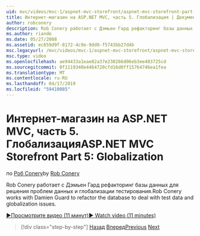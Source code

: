 ```yaml
---
uid: mvc/videos/mvc-1/aspnet-mvc-storefront/aspnet-mvc-storefront-part-5-globalization
title: Интернет-магазин на ASP.NET MVC, часть 5. Глобализация | Документация Майкрософт
author: robconery
description: Rob Conery работает с Дэмьен Гард рефакторинг базы данных для решения проблем данных и глобализации тестирования.
ms.author: riande
ms.date: 05/27/2008
ms.assetid: ec659d9f-8172-4c9e-9dd0-f5743bb27d4b
msc.legacyurl: /mvc/videos/mvc-1/aspnet-mvc-storefront/aspnet-mvc-storefront-part-5-globalization
msc.type: video
ms.openlocfilehash: ae94433a1eae82a37e230266d06eb3ee483725cd
ms.sourcegitcommit: 0f1119340e4464720cfd16d0ff15764746ea1fea
ms.translationtype: MT
ms.contentlocale: ru-RU
ms.lasthandoff: 04/17/2019
ms.locfileid: "59410085"
---
```

# <a name="aspnet-mvc-storefront-part-5-globalization"></a><span data-ttu-id="8e62a-103">Интернет-магазин на ASP.NET MVC, часть 5. Глобализация</span><span class="sxs-lookup"><span data-stu-id="8e62a-103">ASP.NET MVC Storefront Part 5: Globalization</span></span>

<span data-ttu-id="8e62a-104">по [Роб Conery](https://github.com/robconery)</span><span class="sxs-lookup"><span data-stu-id="8e62a-104">by [Rob Conery](https://github.com/robconery)</span></span>

<span data-ttu-id="8e62a-105">Rob Conery работает с Дэмьен Гард рефакторинг базы данных для решения проблем данных и глобализации тестирования.</span><span class="sxs-lookup"><span data-stu-id="8e62a-105">Rob Conery works with Damien Guard to refactor the database to deal with test data and globalization issues.</span></span>

[<span data-ttu-id="8e62a-106">&#9654;Просмотрите видео (11 минут)</span><span class="sxs-lookup"><span data-stu-id="8e62a-106">&#9654; Watch video (11 minutes)</span></span>](https://channel9.msdn.com/Blogs/ASP-NET-Site-Videos/aspnet-mvc-storefront-part-5-globalization)

> [!div class="step-by-step"]
> <span data-ttu-id="8e62a-107">[Назад](aspnet-mvc-storefront-part-4-linq-to-sql-spike.md)
> [Вперед](aspnet-mvc-storefront-part-6-finishing-the-repository-and-initial-ui-work.md)</span><span class="sxs-lookup"><span data-stu-id="8e62a-107">[Previous](aspnet-mvc-storefront-part-4-linq-to-sql-spike.md)
[Next](aspnet-mvc-storefront-part-6-finishing-the-repository-and-initial-ui-work.md)</span></span>
